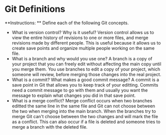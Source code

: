 # Git Definitions

**Instructions: ** Define each of the following Git concepts.

* What is version control?  Why is it useful?
Version control allows us to view the entire history of revisions to one or more files, and merge revisions made by different people. This is useful because it allows us to create save points and organize multiple people working on the same file.
* What is a branch and why would you use one?
A branch is a copy of your project that you can freely edit without affecting the main copy until you merge them. You use branches to edit a copy of your project, which someone will review, before merging those changes into the real project.
* What is a commit? What makes a good commit message?
A commit is a save point in Git that allows you to keep track of your editting. Commits need a commit message to go with them and usually you want the message to explain what changes you did in that save point.
* What is a merge conflict?
Merge conflict occurs when two branches editted the same line in the same file and Git can not choose between the two when merging into the main branch. When the branches try to merge Git can't choose between the two changes and will mark the file as a conflict. This can also occur if a file is deleted and someone tries to merge a branch with the deleted file.